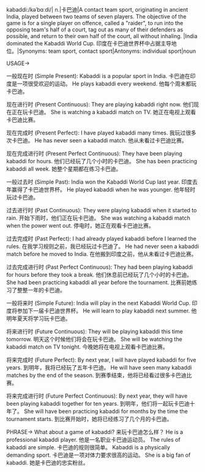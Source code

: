kabaddi:/kəˈbɑːdi/| n.|卡巴迪|A contact team sport, originating in ancient India, played between two teams of seven players. The objective of the game is for a single player on offence, called a "raider", to run into the opposing team's half of a court, tag out as many of their defenders as possible, and return to their own half of the court, all without inhaling. |India dominated the Kabaddi World Cup. 印度在卡巴迪世界杯中占据主导地位。|Synonyms:  team sport, contact sport|Antonyms: individual sport|noun

USAGE->

一般现在时 (Simple Present):
Kabaddi is a popular sport in India. 卡巴迪在印度是一项很受欢迎的运动。
He plays kabaddi every weekend. 他每个周末都玩卡巴迪。

现在进行时 (Present Continuous):
They are playing kabaddi right now. 他们现在正在玩卡巴迪。
She is watching a kabaddi match on TV. 她正在电视上观看卡巴迪比赛。

现在完成时 (Present Perfect):
I have played kabaddi many times. 我玩过很多次卡巴迪。
He has never seen a kabaddi match. 他从未看过卡巴迪比赛。

现在完成进行时 (Present Perfect Continuous):
They have been playing kabaddi for hours. 他们已经玩了几个小时的卡巴迪。
She has been practicing kabaddi all week. 她整个星期都在练习卡巴迪。

一般过去时 (Simple Past):
India won the Kabaddi World Cup last year. 印度去年赢得了卡巴迪世界杯。
He played kabaddi when he was younger. 他年轻时玩过卡巴迪。

过去进行时 (Past Continuous):
They were playing kabaddi when it started to rain. 开始下雨时，他们正在玩卡巴迪。
She was watching a kabaddi match when the power went out. 停电时，她正在观看卡巴迪比赛。

过去完成时 (Past Perfect):
I had already played kabaddi before I learned the rules. 在我学习规则之前，我已经玩过卡巴迪了。
He had never seen a kabaddi match before he moved to India. 在他搬到印度之前，他从未看过卡巴迪比赛。

过去完成进行时 (Past Perfect Continuous):
They had been playing kabaddi for hours before they took a break. 他们休息前已经玩了几个小时的卡巴迪。
She had been practicing kabaddi all year before the tournament. 比赛前她练习了整整一年的卡巴迪。

一般将来时 (Simple Future):
India will play in the next Kabaddi World Cup. 印度将参加下一届卡巴迪世界杯。
He will learn to play kabaddi next summer. 他明年夏天将学习玩卡巴迪。


将来进行时 (Future Continuous):
They will be playing kabaddi this time tomorrow. 明天这个时候他们将会在玩卡巴迪。
She will be watching the kabaddi match on TV tonight. 今晚她将在电视上观看卡巴迪比赛。


将来完成时 (Future Perfect):
By next year, I will have played kabaddi for five years. 到明年，我将已经玩了五年卡巴迪。
He will have seen many kabaddi matches by the end of the season. 到赛季结束，他将已经看过很多卡巴迪比赛。


将来完成进行时 (Future Perfect Continuous):
By next year, they will have been playing kabaddi together for ten years. 到明年，他们将一起玩卡巴迪十年了。
She will have been practicing kabaddi for months by the time the tournament starts. 到比赛开始时，她将已经练习了几个月的卡巴迪。


PHRASE->
What about a game of kabaddi? 来玩卡巴迪怎么样？
He is a professional kabaddi player. 他是一名职业卡巴迪运动员。
The rules of kabaddi are simple. 卡巴迪的规则很简单。
Kabaddi is a physically demanding sport. 卡巴迪是一项对体力要求很高的运动。
She is a big fan of kabaddi. 她是卡巴迪的忠实粉丝。

